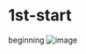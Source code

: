 # 1st-start
beginning
![image](https://user-images.githubusercontent.com/97504712/148907509-56076c10-405a-45dc-b226-77d2d686c7d1.png)
